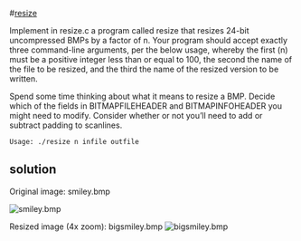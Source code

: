#[resize](http://cdn.cs50.net/2016/x/psets/4/pset4/pset4.html#resize)

Implement in resize.c a program called resize that resizes 24-bit uncompressed BMPs by a factor of n. Your program should accept exactly three command-line arguments, per the below usage, whereby the first (n) must be a positive integer less than or equal to 100, the second the name of the file to be resized, and the third the name of the resized version to be written.

Spend some time thinking about what it means to resize a BMP. Decide which of the fields in BITMAPFILEHEADER and BITMAPINFOHEADER you might need to modify. Consider whether or not you’ll need to add or subtract padding to scanlines.

`Usage: ./resize n infile outfile`

## solution
Original image: smiley.bmp

![smiley.bmp](http://i.imgur.com/ghLc95Q.png "smiley.bmp")

Resized image (4x zoom): bigsmiley.bmp
![bigsmiley.bmp](http://i.imgur.com/5vOb8CB.png "bigmiley.bmp")
